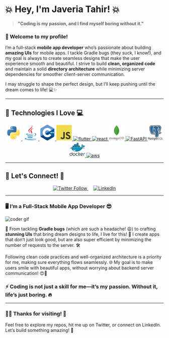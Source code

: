 # 💥 Hey, I'm Javeria Tahir! 💥
> **"Coding is my passion, and I find myself boring without it."**

### 👋 Welcome to my profile!

I’m a full-stack **mobile app developer** who’s passionate about building **amazing UIs** for mobile apps. I tackle Gradle bugs (they suck, I know!), and my goal is always to create seamless designs that make the user experience smooth and beautiful. I strive to build **clean, organized code** and maintain a solid **directory architecture** while minimizing server dependencies for smoother client-server communication.

I may struggle to shape the perfect design, but I’ll keep pushing until the dream comes to life! 💻✨

---

## 🌈 Technologies I Love 💻

<p align="center">
  <a href="https://www.python.org" target="_blank" rel="noreferrer">
    <img src="https://raw.githubusercontent.com/devicons/devicon/master/icons/python/python-original.svg" alt="python" width="50" height="50"/>
  </a>
  <a href="https://www.java.com" target="_blank" rel="noreferrer">
    <img src="https://raw.githubusercontent.com/devicons/devicon/master/icons/java/java-original.svg" alt="java" width="50" height="50"/>
  </a> 
  <a href="https://www.w3schools.com/cpp/" target="_blank" rel="noreferrer">
    <img src="https://raw.githubusercontent.com/devicons/devicon/master/icons/cplusplus/cplusplus-original.svg" alt="cplusplus" width="50" height="50"/>
  </a>
  <a href="https://developer.mozilla.org/en-US/docs/Web/JavaScript" target="_blank" rel="noreferrer">
    <img src="https://raw.githubusercontent.com/devicons/devicon/master/icons/javascript/javascript-original.svg" alt="javascript" width="50" height="50"/>
  </a>
  <a href="https://flutter.dev" target="_blank" rel="noreferrer">
    <img src="https://www.vectorlogo.zone/logos/flutterio/flutterio-icon.svg" alt="flutter" width="50" height="50"/>
  </a>
  <a href="https://reactjs.org" target="_blank" rel="noreferrer">
    <img src="https://www.vectorlogo.zone/logos/reactjs/reactjs-icon.svg" alt="react" width="50" height="50"/>
  </a>
  <a href="https://www.mongodb.com/" target="_blank" rel="noreferrer">
    <img src="https://raw.githubusercontent.com/devicons/devicon/master/icons/mongodb/mongodb-original-wordmark.svg" alt="mongodb" width="50" height="50"/>
  </a>
  <a href="https://fastapi.tiangolo.com/" target="_blank" rel="noreferrer">
    <img src="https://img.shields.io/badge/-FastAPI-009688?logo=fastapi&logoColor=white" alt="FastAPI" width="85" height="50"/>
  </a>
  <a href="https://www.postgresql.org" target="_blank" rel="noreferrer">
    <img src="https://raw.githubusercontent.com/devicons/devicon/master/icons/postgresql/postgresql-original-wordmark.svg" alt="postgresql" width="50" height="50"/>
  </a>
  <a href="https://www.docker.com" target="_blank" rel="noreferrer">
    <img src="https://raw.githubusercontent.com/devicons/devicon/master/icons/docker/docker-original-wordmark.svg" alt="docker" width="50" height="50"/>
  </a>
  <a href="https://aws.amazon.com" target="_blank" rel="noreferrer">
    <img src="https://raw.githubusercontent.com/devicons/devicon/master/icons/aws/aws-original-wordmark.svg" alt="aws" width="50" height="50"/>
  </a>
</p>

---

## 🌸 Let's Connect! 🌸

<p align="center">
  <a href="https://twitter.com/Javeria_t02" target="_blank">
    <img src="https://img.shields.io/twitter/follow/Javeria_t02?style=social" alt="Twitter Follow" height="30">
  </a>
  &nbsp;&nbsp;&nbsp;
  <a href="https://www.linkedin.com/in/javeria-tahir-304554282/" target="_blank">
    <img src="https://img.shields.io/badge/-Javeria%20Tahir-blue?style=flat-square&logo=Linkedin&logoColor=white" alt="LinkedIn" height="30">
  </a>
</p>

---

### 🖥️ I’m a Full-Stack Mobile App Developer 😎

![coder gif](https://media.giphy.com/media/13HgwG9pRnYI1o/giphy.gif)

💪 From tackling **Gradle bugs** (which are such a headache! 😩) to crafting **stunning UIs** that bring dream designs to life, I live for this! 🌟 I create apps that don’t just look good, but are also super efficient by minimizing the number of requests to the server. 🛠️ 

Following clean code practices and well-organized architecture is a priority for me, making sure everything flows seamlessly. 🌐 My goal is to make users smile with beautiful apps, without worrying about backend server communication! 😍💬

### ⚡ Coding is not just a skill for me—it’s my passion. Without it, life’s just boring. 🔥

---

### 🧑‍💻 Thanks for visiting! 💖

Feel free to explore my repos, hit me up on Twitter, or connect on LinkedIn. Let’s build something amazing! 🚀
